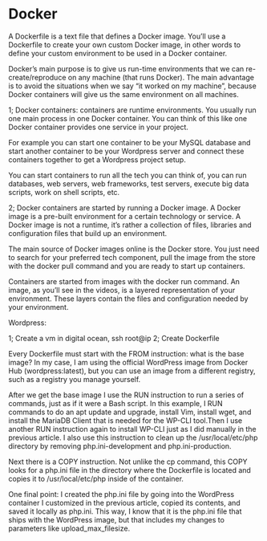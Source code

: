 # Docker

A Dockerfile is a text file that defines a Docker image. You’ll use a Dockerfile to create your own custom Docker image, in other words to define your custom environment to be used in a Docker container.

Docker’s main purpose is to give us run-time environments that we can re-create/reproduce on any machine (that runs Docker). The main advantage is to avoid the situations when we say “it worked on my machine”, because Docker containers will give us the same environment on all machines.

1; Docker containers: containers are runtime environments. You usually run one main process in one Docker container. You can think of this like one Docker container provides one service in your project.

For example you can start one container to be your MySQL database and start another container to be your Wordpress server and connect these containers together to get a Wordpress project setup.

You can start containers to run all the tech you can think of, you can run databases, web servers, web frameworks, test servers, execute big data scripts, work on shell scripts, etc.

2; Docker containers are started by running a Docker image. A Docker image is a pre-built environment for a certain technology or service. A Docker image is not a runtime, it’s rather a collection of files, libraries and configuration files that build up an environment.

The main source of Docker images online is the Docker store. You just need to search for your preferred tech component, pull the image from the store with the docker pull command and you are ready to start up containers.

Containers are started from images with the docker run command. An image, as you’ll see in the videos, is a layered representation of your environment. These layers contain the files and configuration needed by your environment.

Wordpress:

1; Create a vm in digital ocean, ssh root@ip
2; Create Dockerfile

 Every Dockerfile must start with the FROM instruction: what is the base image? In my case, I am using the official WordPress image from Docker Hub (wordpress:latest), but you can use an image from a different registry, such as a registry you manage yourself.

After we get the base image I use the RUN instruction to run a series of commands, just as if it were a Bash script. In this example, I RUN commands to do an apt update and upgrade, install Vim, install wget, and install the MariaDB Client that is needed for the WP-CLI tool.Then I use another RUN instruction again to install WP-CLI just as I did manually in the previous article. I also use this instruction to clean up the /usr/local/etc/php directory by removing php.ini-development and php.ini-production.

Next there is a COPY instruction. Not unlike the cp command, this COPY looks for a php.ini file in the directory where the Dockerfile is located and copies it to /usr/local/etc/php inside of the container.

One final point: I created the php.ini file by going into the WordPress container I customized in the previous article, copied its contents, and saved it locally as php.ini. This way, I know that it is the php.ini file that ships with the WordPress image, but that includes my changes to parameters like upload_max_filesize.

